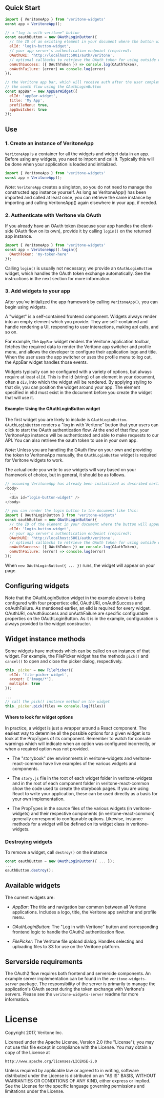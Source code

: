 ## Quick Start
```javascript
import { VeritoneApp } from 'veritone-widgets'
const app = VeritoneApp();

// a "log in with veritone" button
const oauthButton = new OAuthLoginButton({
  // the ID of an existing element in your document where the button will appear
  elId: 'login-button-widget',
  // your app server's authentication endpoint (required):
  OAuthURI: 'http://localhost:5001/auth/veritone',
  // optional callbacks to retrieve the OAuth token for using outside of VeritoneApp:
  onAuthSuccess: ({ OAuthToken }) => console.log(OAuthToken),
  onAuthFailure: (error) => console.log(error)
});

// the Veritone app bar, which will receive auth after the user completes
// the oauth flow using the OAuthLoginButton
const appBar = new AppBarWidget({
  elId: 'appBar-widget',
  title: 'My App',
  profileMenu: true,
  appSwitcher: true
});
```

## Use
### 1. Create an instance of VeritoneApp
`VeritoneApp` is a container for all the widgets and widget data in an app. Before using any widgets, you need to import and call it. Typically this will be done when your application is loaded and initialized.

```javascript
import { VeritoneApp } from 'veritone-widgets'
const app = VeritoneApp();
```

_Note_: `VeritoneApp` creates a singleton, so you do not need to manage the constructed app instance yourself. As long as VeritoneApp() has been imported and called at least once, you can retrieve the same instance by importing and calling VeritoneApp() again elsewhere in your app, if needed.

### 2. Authenticate with Veritone via OAuth
If you already have an OAuth token (beacuse your app handles the client-side OAuth flow on its own), provide it by calling `login()` on the returned app instance.

```javascript
import { VeritoneApp } from 'veritone-widgets'
const app = VeritoneApp().login({
  OAuthToken: 'my-token-here'
});
```
 
Calling `login()` is usually not necessary; we provide an `OAuthLoginButton` widget, which handles the OAuth token exchange automatically. See the instructions in the next section for more information.


### 3. Add widgets to your app
After you've initialized the app framework by calling `VeritoneApp()`, you can begin using widgets.

A "widget" is a self-contained frontend component. Widgets always render into an empty element which you provide. They are self-contained and handle rendering a UI, responding to user interactions, making api calls, and so on.

For example, the `AppBar` widget renders the Veritone application toolbar, fetches the required data to render the Veritone app switcher and profile menu, and allows the developer to configure their application logo and title. When the user uses the app switcher or uses the profile menu to log out, the AppBar widget handles those events.  

Widgets typically can be configured with a variety of options, but always require at least `elId`. This is the id (string) of an element in your document, often a `div`, into which the widget will be rendered. By applying styling to that div, you can position the widget around your app. The element specified in elId must exist in the document before you create the widget that will use it.

#### Example: Using the OAuthLoginButton widget
The first widget you are likely to include is `OAuthLoginButton`. `OAuthLoginButton` renders a "log in with Veritone" button that your users can click to start the OAuth authentication flow. At the end of that flow, your VeritoneApp instance will be authenticated and able to make requests to our API. You can also retrieve the oauth token to use in your own app.

_Note_: Unless you are handling the OAuth flow on your own and providing the token to VeritoneApp manually, the `OAuthLoginButton` widget is required for Veritone widgets to work.

The actual code you write to use widgets will vary based on your framework of choice, but in general, it should be as follows.

```javascript
// assuming VeritoneApp has already been initailized as described earlier, and given a document like:
<body>
  ...
  <div id="login-button-widget" />
</body>

// you can render the login button to the document like this:
import { OAuthLoginButton } from 'veritone-widgets'
const oauthButton = new OAuthLoginButton({
  // the ID of the element in your document where the button will appear
  elId: 'login-button-widget',
  // your app server's authentication endpoint (required):
  OAuthURI: 'http://localhost:5001/auth/veritone', 
  // optional callbacks to retrieve the OAuth token for using outside of VeritoneApp:
  onAuthSuccess: ({ OAuthToken }) => console.log(OAuthToken),
  onAuthFailure: (error) => console.log(error)
});
```

When `new OAuthLoginButton({ ... })` runs, the widget will appear on your page.


## Configuring widgets
Note that the OAuthLoginButton widget in the example above is being configured with four properties: elId, OAuthURI, onAuthSuccess and onAuthFailure. As mentioned earlier, an elId is required for every widget. OAuthURI, onAuthSuccess and onAuthFailure are specific configurable properties on the OAuthLoginButton. As it is in the example, configuration is always provided to the widget constructor.

## Widget instance methods
Some widgets have methods which can be called on an instance of that widget. For example, the FilePicker widget has the methods `pick()` and `cancel()` to open and close the picker dialog, respectively.

```javascript
this._picker = new FilePicker({
  elId: 'file-picker-widget',
  accept: ['image/*'],
  multiple: true
});

...
// call the pick() instance method on the widget
this._picker.pick(files => console.log(files))
```

#### Where to look for widget options
In practice, a widget is just a wrapper around a React component. The easiest way to determine all the possible options for a given widget is to look at the PropTypes of its component. Remember to watch for console warnings which will indicate when an option was configured incorrectly, or when a required option was not provided. 

* The "storybook" dev environments in veritone-widgets and veritone-react-common have live examples of the various widgets and components.

* The `story.js` file in the root of each widget folder in veritone-widgets and in the root of each component folder in veritone-react-common show the code used to create the storybook pages. If you are using React to write your application, these can be used directly as a basis for your own implementation. 

* The PropTypes in the source files of the various widgets (in veritone-widgets) and their respective components (in veritone-react-common) generally correspond to configurable options. Likewise, instance methods for a widget will be defined on its widget class in veritone-widgets.

### Destroying widgets
To remove a widget, call `destroy()` on the instance
```javascript
const oauthButton = new OAuthLoginButton({ ... });
...
oauthButton.destroy();
```

## Available widgets
The current widgets are:
* *AppBar*: The title and navigation bar common between all Veritone applications. Includes a logo, title, the Veritone app switcher and profile menu.

* *OAuthLoginButton*: The "Log in with Veritone" button and corresponding frontend logic to handle the OAuth2 authentication flow.

* *FilePicker*: The Veritone file upload dialog. Handles selecting and uploading files to S3 for use on the Veritone platform.

## Serverside requirements
The OAuth2 flow requires both frontend and serverside components. An example server implementation can be found in the `veritone-widgets-server` package. The responsibility of the server is primarily to manage the application's OAuth secret during the token exchange with Veritone's servers. Please see the `veritone-widgets-server` readme for more information. 

# License
Copyright 2017, Veritone Inc.

Licensed under the Apache License, Version 2.0 (the "License");
you may not use this file except in compliance with the License.
You may obtain a copy of the License at

    http://www.apache.org/licenses/LICENSE-2.0

Unless required by applicable law or agreed to in writing, software
distributed under the License is distributed on an "AS IS" BASIS,
WITHOUT WARRANTIES OR CONDITIONS OF ANY KIND, either express or implied.
See the License for the specific language governing permissions and
limitations under the License.